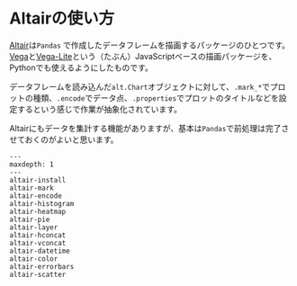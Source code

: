 # Altairの使い方

[Altair](https://altair-viz.github.io/)は``Pandas`` で作成したデータフレームを描画するパッケージのひとつです。
[Vega](https://vega.github.io/vega/)と[Vega-Lite](https://vega.github.io/vega-lite/)という（たぶん）JavaScriptベースの描画パッケージを、Pythonでも使えるようにしたものです。

データフレームを読み込んだ``alt.Chart``オブジェクトに対して、``.mark_*``でプロットの種類、``.encode``でデータ点、``.properties``でプロットのタイトルなどを設定するという感じで作業が抽象化されています。

Altairにもデータを集計する機能がありますが、基本は``Pandas``で前処理は完了させておくのがよいと思います。

```{toctree}
---
maxdepth: 1
---
altair-install
altair-mark
altair-encode
altair-histogram
altair-heatmap
altair-pie
altair-layer
altair-hconcat
altair-vconcat
altair-datetime
altair-color
altair-errorbars
altair-scatter
```
